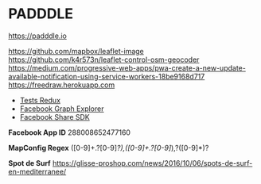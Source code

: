 # PADDDLE

https://padddle.io

https://github.com/mapbox/leaflet-image
https://github.com/k4r573n/leaflet-control-osm-geocoder
https://medium.com/progressive-web-apps/pwa-create-a-new-update-available-notification-using-service-workers-18be9168d717
https://freedraw.herokuapp.com

- [Tests Redux](https://redux.js.org/recipes/writing-tests)
- [Facebook Graph Explorer](https://developers.facebook.com/tools/explorer)
- [Facebook Share SDK](https://github.com/seeden/react-facebook/blob/master/src/Facebook.js)

**Facebook App ID**
288008652477160

**MapConfig Regex**
([0-9]+\.?[0-9]_?),([0-9]+\.?[0-9]_),?([0-9]\*)?

**Spot de Surf**
https://glisse-proshop.com/news/2016/10/06/spots-de-surf-en-mediterranee/
